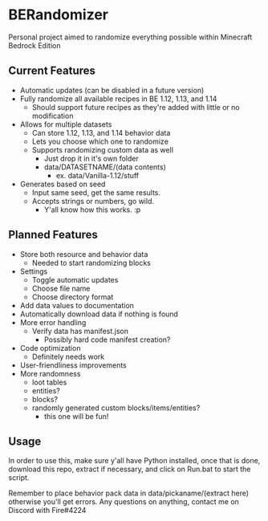 # BERandomizer
Personal project aimed to randomize everything possible within Minecraft Bedrock Edition
## Current Features
- Automatic updates (can be disabled in a future version)
- Fully randomize all available recipes in BE 1.12, 1.13, and 1.14
    - Should support future recipes as they're added with little or no modification
- Allows for multiple datasets
    - Can store 1.12, 1.13, and 1.14 behavior data
    - Lets you choose which one to randomize
    - Supports randomizing custom data as well
        - Just drop it in it's own folder
        - data/DATASETNAME/(data contents)
            - ex. data/Vanilla-1.12/stuff
- Generates based on seed
    - Input same seed, get the same results.
    - Accepts strings or numbers, go wild.
        - Y'all know how this works. :p
## Planned Features
- Store both resource and behavior data
	- Needed to start randomizing blocks
- Settings
    - Toggle automatic updates
	- Choose file name
	- Choose directory format
- Add data values to documentation
- Automatically download data if nothing is found
- More error handling
    - Verify data has manifest.json
        - Possibly hard code manifest creation?
- Code optimization
    - Definitely needs work
- User-friendliness improvements
- More randomness
    - loot tables
    - entities?
    - blocks?
    - randomly generated custom blocks/items/entities?
        - this one will be fun!
## Usage
In order to use this, make sure y'all have Python installed, once that is done, download this repo, extract if necessary, and click on Run.bat to start the script.

Remember to place behavior pack data in data/pickaname/(extract here) otherwise you'll get errors.
Any questions on anything, contact me on Discord with Fire#4224